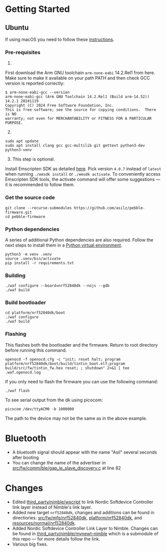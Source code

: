 # Getting Started
## Ubuntu
If using macOS you need to follow these [instructions](https://www.youtube.com/watch?v=dQw4w9WgXcQ).
### Pre-requisites

1.

First download the Arm GNU toolchain `arm-none-eabi` 14.2.Rel1 from here. Make sure to make it available on your path PATH and then check GCC version is reported correctly:

```
$ arm-none-eabi-gcc --version
arm-none-eabi-gcc (Arm GNU Toolchain 14.2.Rel1 (Build arm-14.52)) 14.2.1 20241119
Copyright (C) 2024 Free Software Foundation, Inc.
This is free software; see the source for copying conditions.  There is NO
warranty; not even for MERCHANTABILITY or FITNESS FOR A PARTICULAR PURPOSE.
```

2.
```shell
sudo apt update
sudo apt install clang gcc gcc-multilib git gettext python3-dev python3-venv
```

3. This step is optional.

Install Emscripten SDK as detailed [here](https://emscripten.org/docs/getting_started/downloads.html). Pick version `4.0.7` instead of `latest` when running `./emsdk install` or `./emsdk activate`. To conveniently access Emscripten SDK tools, the activate command will offer some suggestions — it is recommended to follow them.


### Get the source code

```shell
git clone --recurse-submodules https://github.com/asilz/pebble-firmware.git
cd pebble-firmware
```

### Python dependencies
A series of additional Python dependencies are also required. Follow the next steps to install them in a [Python virtual environment](https://docs.python.org/3/library/venv.html).
```shell
python3 -m venv .venv
source .venv/bin/activate
pip install -r requirements.txt
```

### Building

```shell
./waf configure --board=nrf52840dk --nojs --gdb
./waf build
```
### Build bootloader
```shell
cd platform/nrf52840dk/boot
./waf configure
./waf build
```

### Flashing
This flashes both the bootloader and the firmware.
Return to root directory before running this command.
```shell
openocd -f openocd.cfg -c "init; reset halt; program platform/nrf52840dk/boot/build/tintin_boot.elf;program build/src/fw/tintin_fw.hex reset; ; shutdown" 2>&1 | tee .waf.openocd.log
```
If you only need to flash the firmware you can use the following command:
```shell
./waf flash
```

To see serial output from the dk using picocom:
```shell
picocom /dev/ttyACM0 -b 1000000
```
The path to the device may not be the same as in the above example.

# Bluetooth
- A bluetooth signal should appear with the name "Asil" several seconds after booting
- You can change the name of the advertiser in [src/fw/comm/ble/gap_le_slave_discovery.c](src/fw/comm/ble/gap_le_slave_discovery.c) at line 82

# Changes
- Edited [third_party/nimble/wscript](third_party/nimble/wscript) to link Nordic Softdevice Controller link layer instead of Nimble's link layer.
- Added new target `nrf52840dk`, changes and additions can be found in directiories: [src/fw/mfg/nrf52840dk](src/fw/mfg/nrf52840dk), [platform/nrf52840dk](platform/nrf52840dk), and  [resources/normal/nrf52840dk](resources/normal/nrf52840dk).
- Added Nordic Softdevice Controller Link Layer to Nimble. Changes can be found in [third_party/nimble/mynewt-nimble](https://github.com/asilz/mynewt-nimble/tree/master) which is a submodule of this repo — for more details follow the link.
- Various big fixes.
